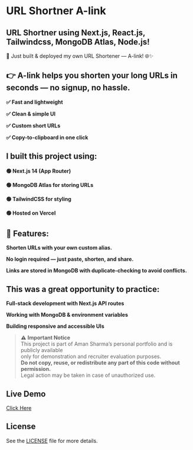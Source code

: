# URL Shortner A-link 

 ## URL Shortner using Next.js, React.js, Tailwindcss, MongoDB Atlas, Node.js!

🚀 Just built & deployed my own URL Shortener — A-link! 🌐✨

## 👉 A-link helps you shorten your long URLs in seconds — no signup, no hassle.

**✅ Fast and lightweight**  

**✅ Clean & simple UI**

**✅ Custom short URLs**

**✅ Copy-to-clipboard in one click**

## I built this project using:

**🟢 Next.js 14 (App Router)**

**🟢 MongoDB Atlas for storing URLs**

**🟢 TailwindCSS for styling**

**🟢 Hosted on Vercel**

## 🔗 Features:

**Shorten URLs with your own custom alias.**

**No login required — just paste, shorten, and share.**

**Links are stored in MongoDB with duplicate-checking to avoid conflicts.**


## This was a great opportunity to practice:

**Full-stack development with Next.js API routes**

**Working with MongoDB & environment variables**

**Building responsive and accessible UIs**

> ⚠️ **Important Notice**  
> This project is part of Aman Sharma’s personal portfolio and is publicly available  
> only for demonstration and recruiter evaluation purposes.  
> **Do not copy, reuse, or redistribute any part of this code without permission.**  
> Legal action may be taken in case of unauthorized use.

## Live Demo
[Click Here](https://a-link-gamma.vercel.app/)

## License
See the [LICENSE](./LICENSE) file for more details.
